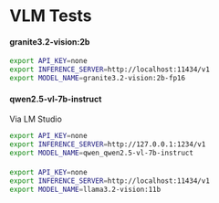 # VLM Tests


#### granite3.2-vision:2b

```bash
export API_KEY=none
export INFERENCE_SERVER=http://localhost:11434/v1
export MODEL_NAME=granite3.2-vision:2b-fp16
```

#### qwen2.5-vl-7b-instruct

Via LM Studio

```bash
export API_KEY=none
export INFERENCE_SERVER=http://127.0.0.1:1234/v1
export MODEL_NAME=qwen_qwen2.5-vl-7b-instruct
```

#### 

```bash
export API_KEY=none
export INFERENCE_SERVER=http://localhost:11434/v1
export MODEL_NAME=llama3.2-vision:11b
```



